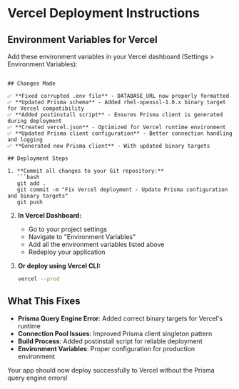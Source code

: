 # Vercel Deployment Instructions

## Environment Variables for Vercel

Add these environment variables in your Vercel dashboard (Settings > Environment Variables):


```

## Changes Made

✅ **Fixed corrupted .env file** - DATABASE_URL now properly formatted
✅ **Updated Prisma schema** - Added rhel-openssl-1.0.x binary target for Vercel compatibility
✅ **Added postinstall script** - Ensures Prisma client is generated during deployment
✅ **Created vercel.json** - Optimized for Vercel runtime environment
✅ **Updated Prisma client configuration** - Better connection handling and logging
✅ **Generated new Prisma client** - With updated binary targets

## Deployment Steps

1. **Commit all changes to your Git repository:**
   ```bash
   git add .
   git commit -m "Fix Vercel deployment - Update Prisma configuration and binary targets"
   git push
   ```

2. **In Vercel Dashboard:**
   - Go to your project settings
   - Navigate to "Environment Variables"
   - Add all the environment variables listed above
   - Redeploy your application

3. **Or deploy using Vercel CLI:**
   ```bash
   vercel --prod
   ```

## What This Fixes

- **Prisma Query Engine Error**: Added correct binary targets for Vercel's runtime
- **Connection Pool Issues**: Improved Prisma client singleton pattern
- **Build Process**: Added postinstall script for reliable deployment
- **Environment Variables**: Proper configuration for production environment

Your app should now deploy successfully to Vercel without the Prisma query engine errors!